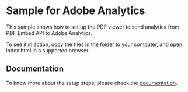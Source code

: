 # Sample for Adobe Analytics

This sample shows how to set up the PDF viewer to send analytics from PDF Embed API to Adobe Analytics. 

To see it in action, copy the files in the folder to your computer, and open index.html in a supported browser.

## Documentation

To know more about the setup steps, please check the [documentation](https://developer.adobe.com/document-services/docs/overview/pdf-embed-api/howtodata/).
